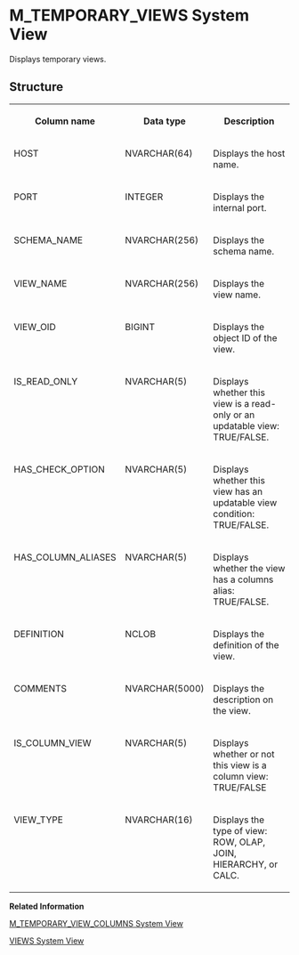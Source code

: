 <!-- loio20c80e27751910149630eeed4b4b577b -->

# M\_TEMPORARY\_VIEWS System View

Displays temporary views.



<a name="loio20c80e27751910149630eeed4b4b577b___m__t_e_m_p_o_r_a_r_y__v_i_e_w_s_1struct_M_TEMPORARY_VIEWS"/>

## Structure


<table>
<tr>
<th valign="top">

Column name



</th>
<th valign="top">

Data type



</th>
<th valign="top">

Description



</th>
</tr>
<tr>
<td valign="top">

HOST



</td>
<td valign="top">

NVARCHAR\(64\)



</td>
<td valign="top">

Displays the host name.



</td>
</tr>
<tr>
<td valign="top">

PORT



</td>
<td valign="top">

INTEGER



</td>
<td valign="top">

Displays the internal port.



</td>
</tr>
<tr>
<td valign="top">

SCHEMA\_NAME



</td>
<td valign="top">

NVARCHAR\(256\)



</td>
<td valign="top">

Displays the schema name.



</td>
</tr>
<tr>
<td valign="top">

VIEW\_NAME



</td>
<td valign="top">

NVARCHAR\(256\)



</td>
<td valign="top">

Displays the view name.



</td>
</tr>
<tr>
<td valign="top">

VIEW\_OID



</td>
<td valign="top">

BIGINT



</td>
<td valign="top">

Displays the object ID of the view.



</td>
</tr>
<tr>
<td valign="top">

IS\_READ\_ONLY



</td>
<td valign="top">

NVARCHAR\(5\)



</td>
<td valign="top">

Displays whether this view is a read-only or an updatable view: TRUE/FALSE.



</td>
</tr>
<tr>
<td valign="top">

HAS\_CHECK\_OPTION



</td>
<td valign="top">

NVARCHAR\(5\)



</td>
<td valign="top">

Displays whether this view has an updatable view condition: TRUE/FALSE.



</td>
</tr>
<tr>
<td valign="top">

HAS\_COLUMN\_ALIASES



</td>
<td valign="top">

NVARCHAR\(5\)



</td>
<td valign="top">

Displays whether the view has a columns alias: TRUE/FALSE.



</td>
</tr>
<tr>
<td valign="top">

DEFINITION



</td>
<td valign="top">

NCLOB



</td>
<td valign="top">

Displays the definition of the view.



</td>
</tr>
<tr>
<td valign="top">

COMMENTS



</td>
<td valign="top">

NVARCHAR\(5000\)



</td>
<td valign="top">

Displays the description on the view.



</td>
</tr>
<tr>
<td valign="top">

IS\_COLUMN\_VIEW



</td>
<td valign="top">

NVARCHAR\(5\)



</td>
<td valign="top">

Displays whether or not this view is a column view: TRUE/FALSE



</td>
</tr>
<tr>
<td valign="top">

VIEW\_TYPE



</td>
<td valign="top">

NVARCHAR\(16\)



</td>
<td valign="top">

Displays the type of view: ROW, OLAP, JOIN, HIERARCHY, or CALC.



</td>
</tr>
</table>

**Related Information**  


[M\_TEMPORARY\_VIEW\_COLUMNS System View](m-temporary-view-columns-system-view-20c7e97.md "Provides information about temporary view columns.")

[VIEWS System View](../021-System-Views/views-system-view-2102bf2.md "Lists available views.")

